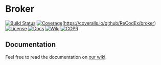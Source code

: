 # Broker
[![Build Status](https://travis-ci.org/ReCodEx/broker.svg?branch=master)](https://travis-ci.org/ReCodEx/broker)
[![Coverage](https://img.shields.io/coveralls/ReCodEx/broker.svg)](https://)(https://coveralls.io/github/ReCodEx/broker)
[![License](http://img.shields.io/:license-mit-blue.svg)](http://badges.mit-license.org)
[![Docs](https://img.shields.io/badge/docs-latest-brightgreen.svg)](http://recodex.github.io/broker/)
[![Wiki](https://img.shields.io/badge/docs-wiki-orange.svg)](https://github.com/ReCodEx/wiki/wiki)
[![COPR](https://copr.fedorainfracloud.org/coprs/semai/ReCodEx/package/recodex-broker/status_image/last_build.png)](https://copr.fedorainfracloud.org/coprs/semai/ReCodEx/)


## Documentation

Feel free to read the documentation on [our wiki](https://github.com/ReCodEx/wiki/wiki/Broker).
